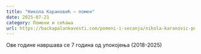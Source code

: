 ```yaml
---
title: "Никола Карановић – помен"
date: 2025-07-21
category: Помени и сећања
url: https://backapalankavesti.com/pomeni-i-secanja/nikola-karanovic-pomen/
---
```


Ове године навршава се 7 година од упокојења (2018-2025)
